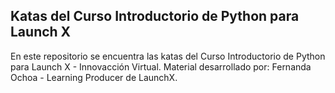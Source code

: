 ## Katas del Curso Introductorio de Python para Launch X
En este repositorio se encuentra las katas del Curso Introductorio de Python para Launch X - Innovacción Virtual. Material desarrollado por: Fernanda Ochoa - Learning Producer de LaunchX.

